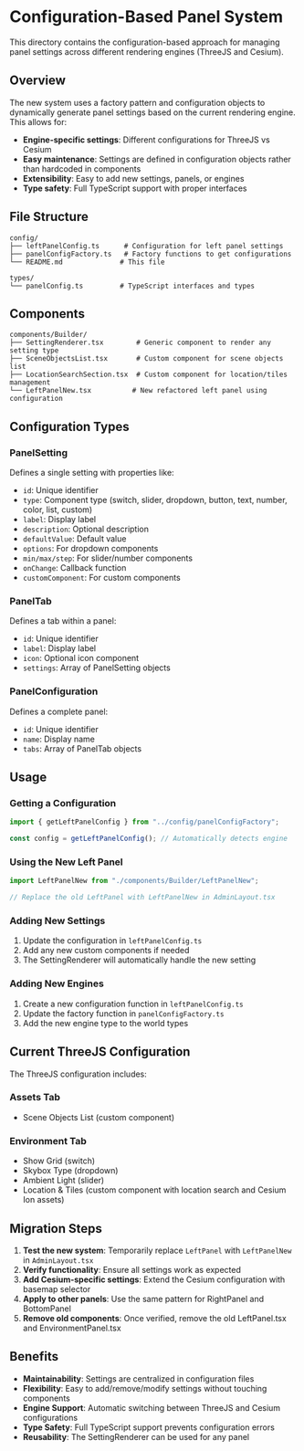 # Configuration-Based Panel System

This directory contains the configuration-based approach for managing panel settings across different rendering engines (ThreeJS and Cesium).

## Overview

The new system uses a factory pattern and configuration objects to dynamically generate panel settings based on the current rendering engine. This allows for:

- **Engine-specific settings**: Different configurations for ThreeJS vs Cesium
- **Easy maintenance**: Settings are defined in configuration objects rather than hardcoded in components
- **Extensibility**: Easy to add new settings, panels, or engines
- **Type safety**: Full TypeScript support with proper interfaces

## File Structure

```
config/
├── leftPanelConfig.ts      # Configuration for left panel settings
├── panelConfigFactory.ts   # Factory functions to get configurations
└── README.md              # This file

types/
└── panelConfig.ts         # TypeScript interfaces and types
```

## Components

```
components/Builder/
├── SettingRenderer.tsx        # Generic component to render any setting type
├── SceneObjectsList.tsx       # Custom component for scene objects list
├── LocationSearchSection.tsx  # Custom component for location/tiles management
└── LeftPanelNew.tsx          # New refactored left panel using configuration
```

## Configuration Types

### PanelSetting

Defines a single setting with properties like:

- `id`: Unique identifier
- `type`: Component type (switch, slider, dropdown, button, text, number, color, list, custom)
- `label`: Display label
- `description`: Optional description
- `defaultValue`: Default value
- `options`: For dropdown components
- `min/max/step`: For slider/number components
- `onChange`: Callback function
- `customComponent`: For custom components

### PanelTab

Defines a tab within a panel:

- `id`: Unique identifier
- `label`: Display label
- `icon`: Optional icon component
- `settings`: Array of PanelSetting objects

### PanelConfiguration

Defines a complete panel:

- `id`: Unique identifier
- `name`: Display name
- `tabs`: Array of PanelTab objects

## Usage

### Getting a Configuration

```typescript
import { getLeftPanelConfig } from "../config/panelConfigFactory";

const config = getLeftPanelConfig(); // Automatically detects engine
```

### Using the New Left Panel

```typescript
import LeftPanelNew from "./components/Builder/LeftPanelNew";

// Replace the old LeftPanel with LeftPanelNew in AdminLayout.tsx
```

### Adding New Settings

1. Update the configuration in `leftPanelConfig.ts`
2. Add any new custom components if needed
3. The SettingRenderer will automatically handle the new setting

### Adding New Engines

1. Create a new configuration function in `leftPanelConfig.ts`
2. Update the factory function in `panelConfigFactory.ts`
3. Add the new engine type to the world types

## Current ThreeJS Configuration

The ThreeJS configuration includes:

### Assets Tab

- Scene Objects List (custom component)

### Environment Tab

- Show Grid (switch)
- Skybox Type (dropdown)
- Ambient Light (slider)
- Location & Tiles (custom component with location search and Cesium Ion assets)

## Migration Steps

1. **Test the new system**: Temporarily replace `LeftPanel` with `LeftPanelNew` in `AdminLayout.tsx`
2. **Verify functionality**: Ensure all settings work as expected
3. **Add Cesium-specific settings**: Extend the Cesium configuration with basemap selector
4. **Apply to other panels**: Use the same pattern for RightPanel and BottomPanel
5. **Remove old components**: Once verified, remove the old LeftPanel.tsx and EnvironmentPanel.tsx

## Benefits

- **Maintainability**: Settings are centralized in configuration files
- **Flexibility**: Easy to add/remove/modify settings without touching components
- **Engine Support**: Automatic switching between ThreeJS and Cesium configurations
- **Type Safety**: Full TypeScript support prevents configuration errors
- **Reusability**: The SettingRenderer can be used for any panel
